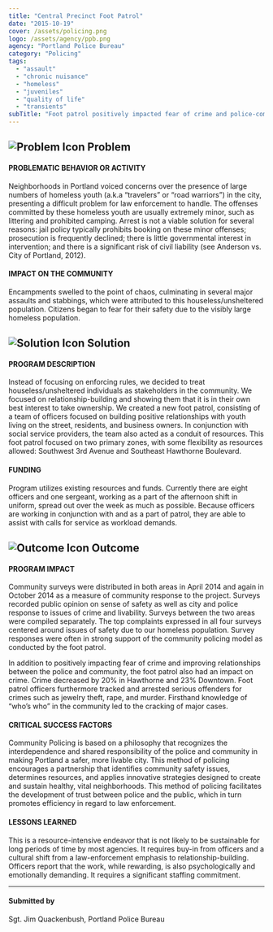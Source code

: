 ```yaml
---
title: "Central Precinct Foot Patrol"
date: "2015-10-19"
cover: /assets/policing.png
logo: /assets/agency/ppb.png
agency: "Portland Police Bureau"
category: "Policing"
tags:
  - "assault"
  - "chronic nuisance"
  - "homeless"
  - "juveniles"
  - "quality of life"
  - "transients"
subTitle: "Foot patrol positively impacted fear of crime and police-community relationships through an emphasis on providing services and relationship building."
---
```


## ![Problem Icon](https://github.com/google/material-design-icons/raw/master/alert/1x_web/ic_error_outline_black_48dp.png "Problem") Problem

#### PROBLEMATIC BEHAVIOR OR ACTIVITY

Neighborhoods in Portland voiced concerns over the presence of large numbers of homeless youth (a.k.a “travelers” or “road warriors”) in the city, presenting a difficult problem for law enforcement to handle. The offenses committed by these homeless youth are usually extremely minor, such as littering and prohibited camping. Arrest is not a viable solution for several reasons: jail policy typically prohibits booking on these minor offenses; prosecution is frequently declined; there is little governmental interest in intervention; and there is a significant risk of civil liability (see Anderson vs. City of Portland, 2012).

#### IMPACT ON THE COMMUNITY

Encampments swelled to the point of chaos, culminating in several major assaults and stabbings, which were attributed to this houseless/unsheltered population. Citizens began to fear for their safety due to the visibly large homeless population.

## ![Solution Icon](https://github.com/google/material-design-icons/raw/master/action/1x_web/ic_lightbulb_outline_black_48dp.png "Solution") Solution

#### PROGRAM DESCRIPTION

Instead of focusing on enforcing rules, we decided to treat houseless/unsheltered individuals as stakeholders in the community. We focused on relationship-building and showing them that it is in their own best interest to take ownership. We created a new foot patrol, consisting of a team of officers focused on building positive relationships with youth living on the street, residents, and business owners. In conjunction with social service providers, the team also acted as a conduit of resources. This foot patrol focused on two primary zones, with some flexibility as resources allowed: Southwest 3rd Avenue and Southeast Hawthorne Boulevard.

#### FUNDING

Program utilizes existing resources and funds. Currently there are eight officers and one sergeant, working as a part of the afternoon shift in uniform, spread out over the week as much as possible. Because officers are working in conjunction with and as a part of patrol, they are able to assist with calls for service as workload demands.

## ![Outcome Icon](https://github.com/google/material-design-icons/raw/master/action/1x_web/ic_view_list_black_48dp.png "Outcome") Outcome

#### PROGRAM IMPACT

Community surveys were distributed in both areas in April 2014 and again in October 2014 as a measure of community response to the project. Surveys recorded public opinion on sense of safety as well as city and police response to issues of crime and livability. Surveys between the two areas were compiled separately. The top complaints expressed in all four surveys centered around issues of safety due to our homeless population. Survey responses were often in strong support of the community policing model as conducted by the foot patrol.

In addition to positively impacting fear of crime and improving relationships between the police and community, the foot patrol also had an impact on crime. Crime decreased by 20% in Hawthorne and 23% Downtown. Foot patrol officers furthermore tracked and arrested serious offenders for crimes such as jewelry theft, rape, and murder. Firsthand knowledge of “who’s who” in the community led to the cracking of major cases.

#### CRITICAL SUCCESS FACTORS

Community Policing is based on a philosophy that recognizes the interdependence and shared responsibility of the police and community in making Portland a safer, more livable city. This method of policing encourages a partnership that identifies community safety issues, determines resources, and applies innovative strategies designed to create and sustain healthy, vital neighborhoods. This method of policing facilitates the development of trust between police and the public, which in turn promotes efficiency in regard to law enforcement.

#### LESSONS LEARNED

This is a resource-intensive endeavor that is not likely to be sustainable for long periods of time by most agencies. It requires buy-in from officers and a cultural shift from a law-enforcement emphasis to relationship-building. Officers report that the work, while rewarding, is also psychologically and emotionally demanding. It requires a significant staffing commitment.

---

#### Submitted by
Sgt. Jim Quackenbush, Portland Police Bureau
